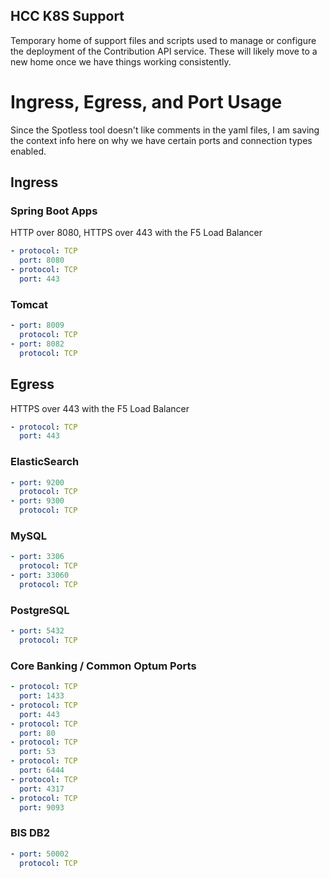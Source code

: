 ## HCC K8S Support

Temporary home of support files and scripts used to manage or configure the deployment of the Contribution API service.
These will likely move to a new home once we have things working consistently.

# Ingress, Egress, and Port Usage

Since the Spotless tool doesn't like comments in the yaml files, I am saving the context info here on why we have
certain ports and connection types enabled.

## Ingress

### Spring Boot Apps

HTTP over 8080, HTTPS over 443 with the F5 Load Balancer

```yaml
- protocol: TCP
  port: 8080
- protocol: TCP
  port: 443
```

### Tomcat

```yaml
- port: 8009
  protocol: TCP
- port: 8082
  protocol: TCP
```

## Egress

HTTPS over 443 with the F5 Load Balancer

```yaml
- protocol: TCP
  port: 443
```

### ElasticSearch

```yaml
- port: 9200
  protocol: TCP
- port: 9300
  protocol: TCP
```

### MySQL

```yaml
- port: 3306
  protocol: TCP
- port: 33060
  protocol: TCP
```

### PostgreSQL

```yaml
- port: 5432
  protocol: TCP
```

### Core Banking / Common Optum Ports

```yaml
- protocol: TCP
  port: 1433
- protocol: TCP
  port: 443
- protocol: TCP
  port: 80
- protocol: TCP
  port: 53
- protocol: TCP
  port: 6444
- protocol: TCP
  port: 4317
- protocol: TCP
  port: 9093
```

### BIS DB2

```yaml
- port: 50002
  protocol: TCP
```

